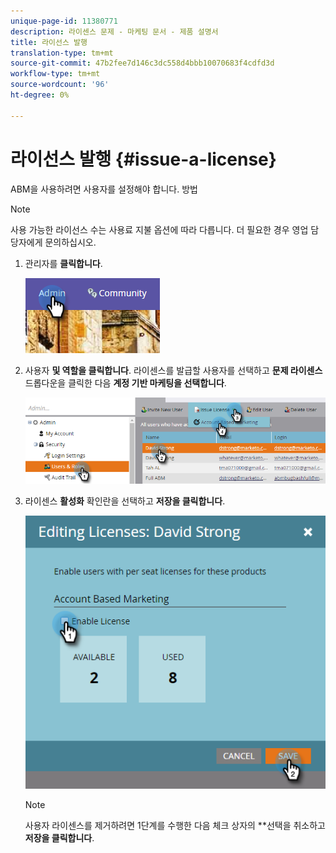 ```yaml
---
unique-page-id: 11380771
description: 라이센스 문제 - 마케팅 문서 - 제품 설명서
title: 라이선스 발행
translation-type: tm+mt
source-git-commit: 47b2fee7d146c3dc558d4bbb10070683f4cdfd3d
workflow-type: tm+mt
source-wordcount: '96'
ht-degree: 0%

---
```



# 라이선스 발행 {#issue-a-license}

ABM을 사용하려면 사용자를 설정해야 합니다. 방법

>[!NOTE]
>
>사용 가능한 라이선스 수는 사용료 지불 옵션에 따라 다릅니다. 더 필요한 경우 영업 담당자에게 문의하십시오.

1. 관리자를 **클릭합니다**.

   ![](assets/one.png)

1. 사용자 **및 역할을 클릭합니다**. 라이센스를 발급할 사용자를 선택하고 **문제 라이센스** 드롭다운을 클릭한 다음 **계정 기반 마케팅을 선택합니다**.

   ![](assets/two.png)

1. 라이센스 **활성화** 확인란을 선택하고 **저장을 클릭합니다**.

   ![](assets/three.png)

   >[!NOTE]
   >
   >사용자 라이센스를 제거하려면 1단계를 수행한 다음 체크 상자의 **&#x200B;선택을 취소하고 **저장을 클릭합니다**.


